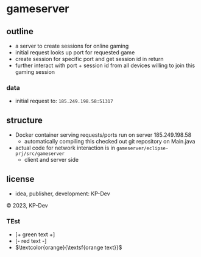 # gameserver

## outline
- a server to create sessions for online gaming
- initial request looks up port for requested game
- create session for specific port and get session id in return
- further interact with port + session id from all devices willing to join this gaming session

### data
- initial request to: `185.249.198.58:51317`


## structure
- Docker container serving requests/ports run on server 185.249.198.58
    - automatically compiling this checked out git repository on Main.java
- actual code for network interaction is in `gameserver/eclipse-prj/src/gameserver`
    - client and server side

## license
- idea, publisher, development: KP-Dev

© 2023, KP-Dev


### TEst
- [+ green text +]
- [- red text -]
- $\textcolor{orange}{\textsf{orange text}}$